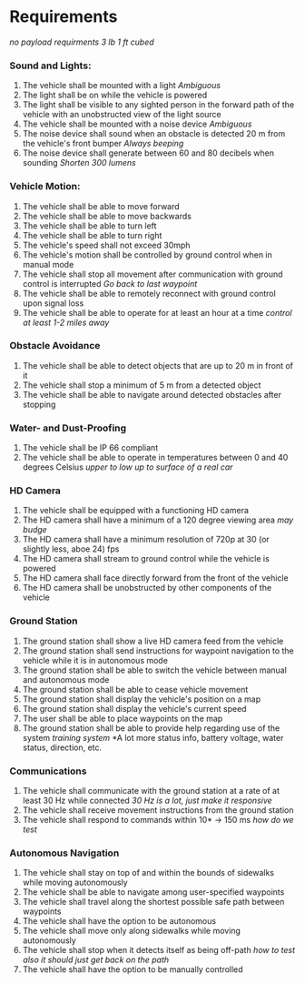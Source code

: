 # Requirements

*no payload requirments*
*3 lb 1 ft cubed*

### Sound and Lights:
1. The vehicle shall be mounted with a light *Ambiguous*
2. The light shall be on while the vehicle is powered
3. The light shall be visible to any sighted person in the forward path of the vehicle with an unobstructed view of the light source
4. The vehicle shall be mounted with a noise device *Ambiguous*
5. The noise device shall sound when an obstacle is detected 20 m from the vehicle's front bumper *Always beeping*
6. The noise device shall generate between 60 and 80 decibels when sounding *Shorten*
*300 lumens*

### Vehicle Motion:
1. The vehicle shall be able to move forward
2. The vehicle shall be able to move backwards
3. The vehicle shall be able to turn left
4. The vehicle shall be able to turn right
5. The vehicle's speed shall not exceed 30mph
6. The vehicle's motion shall be controlled by ground control when in manual mode
7. The vehicle shall stop all movement after communication with ground control is interrupted *Go back to last waypoint*
8. The vehicle shall be able to remotely reconnect with ground control upon signal loss
9. The vehicle shall be able to operate for at least an hour at a time
*control at least 1-2 miles away*

### Obstacle Avoidance
1. The vehicle shall be able to detect objects that are up to 20 m in front of it
2. The vehicle shall stop a minimum of 5 m from a detected object 
3. The vehicle shall be able to navigate around detected obstacles after stopping

### Water- and Dust-Proofing
1. The vehicle shall be IP 66 compliant
2. The vehicle shall be able to operate in temperatures between 0 and 40 degrees Celsius *upper to low up to surface of a real car* 

### HD Camera
1. The vehicle shall be equipped with a functioning HD camera
2. The HD camera shall have a minimum of a 120 degree viewing area *may budge*
3. The HD camera shall have a minimum resolution of 720p at 30 (or slightly less, aboe 24) fps
4. The HD camera shall stream to ground control while the vehicle is powered
5. The HD camera shall face directly forward from the front of the vehicle
6. The HD camera shall be unobstructed by other components of the vehicle

### Ground Station
1. The ground station shall show a live HD camera feed from the vehicle
2. The ground station shall send instructions for waypoint navigation to the vehicle while it is in autonomous mode 
3. The ground station shall be able to switch the vehicle between manual and autonomous mode
4. The ground station shall be able to cease vehicle movement
5. The ground station shall display the vehicle's position on a map
6. The ground station shall display the vehicle's current speed
7. The user shall be able to place waypoints on the map
8. The ground station shall be able to provide help regarding use of the system *training system*
*A lot more status info, battery voltage, water status, direction, etc.

### Communications
1. The vehicle shall communicate with the ground station at a rate of at least 30 Hz while connected *30 Hz is a lot, just make it responsive*
2. The vehicle shall receive movement instructions from the ground station
3. The vehicle shall respond to commands within 10* -> 150 ms *how do we test*

### Autonomous Navigation
1. The vehicle shall stay on top of and within the bounds of sidewalks while moving autonomously
2. The vehicle shall be able to navigate among user-specified waypoints
3. The vehicle shall travel along the shortest possible safe path between waypoints
4. The vehicle shall have the option to be autonomous
5. The vehicle shall move only along sidewalks while moving autonomously
6. The vehicle shall stop when it detects itself as being off-path *how to test* *also it should just get back on the path*  
7. The vehicle shall have the option to be manually controlled
